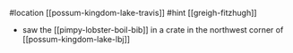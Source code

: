 #location [[possum-kingdom-lake-travis]]
#hint [[greigh-fitzhugh]]
- saw the [[pimpy-lobster-boil-bib]] in a crate in the northwest corner of [[possum-kingdom-lake-lbj]]